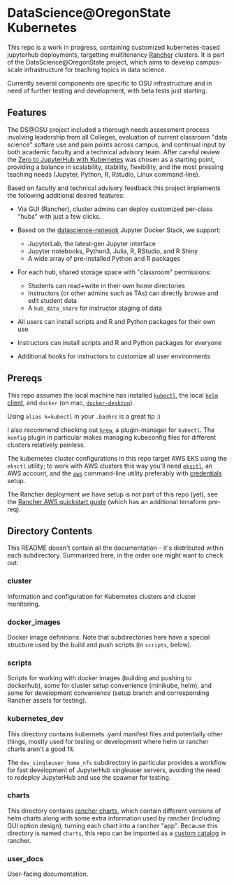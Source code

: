 # DataScience@OregonState Kubernetes 



This repo is a work in progress, containing customized kubernetes-based jupyterhub deployments, targetting multitenancy [Rancher](https://rancher.com/) clusters. It
is part of the DataScience@OregonState project, which aims to develop campus-scale infrastructure for teaching topics in data science. 

Currently several components are specific to OSU infrastructure and in need of further testing and development, with beta tests just starting. 

## Features 

The DS@OSU project included a thorough needs assessment process involving leadership from all Colleges, 
evaluation of current classroom "data science" softare use and pain points across campus,
and continual input by both academic faculty and a technical advisory team. After careful review 
the [Zero to JupyterHub with Kubernetes](https://zero-to-jupyterhub.readthedocs.io/en/latest/) was chosen as a starting point, providing a balance
in scalability, stability, flexibility, and the most pressing teaching needs (Jupyter, Python, R, Rstudio, Linux command-line). 

Based on faculty and technical advisory feedback this project implements the following additional desired features:

* Via GUI (Rancher), cluster admins can deploy customized per-class "hubs" with just a few clicks. 

* Based on the [datascience-noteook](https://jupyter-docker-stacks.readthedocs.io/en/latest/using/selecting.html#jupyter-datascience-notebook) Jupyter Docker Stack, we support:
  * JupyterLab, the latest-gen Jupyter interface
  * Jupyter notebooks, Python3, Julia, R, RStudio, and R Shiny
  * A wide array of pre-installed Python and R packages

* For each hub, shared storage space with "classroom" permissions:
  * Students can read+write in their own home directories
  * Instructors (or other admins such as TAs) can directly browse and edit student data
  * A `hub_data_share` for instructor staging of data 

* All users can install scripts and R and Python packages for their own use
* Instructors can install scripts and R and Python packages for everyone
* Additional hooks for instructors to customize all user environments

## Prereqs

This repo assumes the local machine has installed [`kubectl`](https://kubernetes.io/docs/tasks/tools/install-kubectl/), 
the local [`helm` client](https://helm.sh/docs/intro/install/), and `docker` (on mac, [`docker-desktop`](https://hub.docker.com/editions/community/docker-ce-desktop-mac)).

Using `alias k=kubectl` in your `.bashrc` is a great tip :) 

I also recommend checking out [`krew`](https://github.com/kubernetes-sigs/krew-index/blob/master/plugins.md), a plugin-manager for `kubectl`.
The `konfig` plugin in particular makes managing kubeconfig files for different clusters relatively painless.

The kubernetes cluster configurations in this repo target AWS EKS using the `eksctl` utility; to work with AWS clusters this way you'll need
[`eksctl`](https://eksctl.io/), an AWS account, and the [`aws`](https://docs.aws.amazon.com/cli/latest/userguide/cli-chap-welcome.html) command-line utility
preferably with [credentials](https://docs.aws.amazon.com/cli/latest/userguide/cli-configure-files.html) setup.

The Rancher deployment we have setup is not part of this repo (yet), see the [Rancher AWS quickstart guide](https://rancher.com/docs/rancher/v2.x/en/quick-start-guide/deployment/amazon-aws-qs/) (which has an additional terraform pre-req). 

## Directory Contents

This README doesn't contain all the documentation - it's distributed within each subdirectory. Summarized here, in the order one might want to check out:

### cluster

Information and configuration for Kubernetes clusters and cluster monitoring. 

### docker_images

Docker image definitions. Note that subdirectories here have a special structure used by the build and push scripts (in `scripts`, below).

<!-- 

```
docker_images/
  image-name/
    ops/
      build_options.txt
    image_name.txt
    Dockerfile
```

These directories and files are requied, but others may be added and used as desired. The `image_name.txt` just contains the name of the
image being built, as in `oneilsh/application-name` (there may be a way to do this with the Dockerfile itself, but it might require use of
docker-compose?). `Dockerfile` is the standard Dockerfile definition (see tips and good practices 
[here](https://docs.docker.com/develop/develop-images/dockerfile_best-practices/), not all of the existing Dockerfiles follow this advice yet). 

`build_options.txt` is a basic `key: value` file read by build scripts - currently supported entries are `build: true` (for false) to specify
whether that image should be ignored during build (to speed up build time a little build when building everything), and `push: true` (or false)
to specify whether the image should be ignored when pushing (to speed up push time). 

The build scripts automatically tag the built images with `latest` and an md5sum of the *contents of the application-name directory, except
for the the ops directory*. This allows work done in `ops` to not trigger rebuilds. 

-->

### scripts

Scripts for working with docker images (building and pushing to dockerhub), some for cluster setup convenience (minikube, helm), and
some for development convenience (setup branch and corresponding Rancher assets for testing). 

<!--
 
This directory contains build and push scripts, and a few others for managing things like `minikube` for local testing. (Warning: I've 
abandoned minikube for now, as I ran into some likely bugs with `docker-desktop` for mac that was preventing me from building images
inside the minikube VM, which is what I really wanted it for.)

#### `docker_build.sh` et al.

The `docker_build.sh` script takes as an argument a path to an `application-name` folder above to build. It computes the md5sum of that folders
contents (sans the `ops` folder and its contents), using the first 8 characters as the tag we're looking to build. If 
`ops/build_options.txt` does not specify `build: true`, *or* if an image
with that tag already exists (in whichever machine running docker is setup, usually this will be the local machine, but could be minikube or
something else; see minikube scripts below), then it skips the build and exits one (for flow-control use by other scripts). 
If not, the image is built an tagged (and exit 0).

The `docker_build_all.sh` script does what it says - it loops over the directories in `docker_images` and calls `docker_build.sh` on each.

#### `docker_push.sh` et al.

This script assumes that one is logged into a docker image repo such as DockerHub (with `docker login`). It runs similarly to 
`docker_build.sh`, taking a path to an application directory. 

Before pushing, it checks to see if `push: true` is set in `ops`, and it checks to see if the tag (determined again by the md5sum of the folder
contents sans `ops`) is already present in the image repo; if either are the case the push is skipped (and the script exits 1), if not the 
push is triggered (and the script exits 0). 

Note that the script calls `docker manifest` see if the tag is already present in the repo, which requires that `"experimental": "enabled"`
be set in `~/.docker/config.json` of the host running docker. 

#### `helm_setup.sh`

This is just a quick script that installs the server-side `helm` components into the current kubernetes cluster with `kubectl`, following
the security patch recommended at [zero-to-jupyterhub-](https://zero-to-jupyterhub.readthedocs.io/en/latest/setup-jupyterhub/setup-helm.html). 

#### `minikube_sourceme_start.sh` and `minikube_sourceme_stop.sh`

Minikube is an application that runs a single-node kubernetes cluster inside of a VM on the local machine, installation instructions 
[here](https://kubernetes.io/docs/tasks/tools/install-minikube/). 

Starting `minikube` is relatively easy with `minikube start`, but this script adds a few extra niceties:

* ensures that addons for ingress, default-storageclass, registry, and storage-provisioner are enabled
* creates the VM with a specified kubernetes version (1.15.5), since kubernetes 1.16 isn't backward compatabible and not all of the files and dependencies in this repo have been migrated to support it
* creates the VM with 4 cores and 4G RAM for more horsepower to build images
* grabs the minikube VM's IP and adds it to the local /etc/host as `kubernetes.local` - this should allow local testing of ingress without a loadbalancer, but does require `sudo` to edit /etc/hosts (note, you may need to add an entry `kubernetes.local  127.0.0.1` to start with, need to test)
* sets up docker to run the VM's docker so that builds and pushes happen within the VM
  * side note: why do this? kubernetes can be made to look for images locally rather than dockerhub or another remote repo if we specify `imagePullPolicy: Never` in the pod spec.
* Lastly, sets the date properly within the VM to fix a bug with image pushing.

-->

### kubernetes_dev

This directory contains kubernets .yaml manifest files and potentially other things, mostly used for testing or development where helm or rancher
charts aren't a good fit.

The `dev_singleuser_home_nfs` subdirectory in particular provides a workflow for fast development of JupyterHub singleuser servers, avoiding 
the need to redeploy JupyterHub and use the spawner for testing. 

### charts

This directory contains [rancher charts](https://rancher.com/docs/rancher/v2.x/en/catalog/custom/creating/), which contain different 
versions of helm charts along with some extra information used by rancher (including GUI option design), 
turning each chart into a rancher "app". Because this directory is named `charts`, this repo can be imported as a [custom catalog](https://rancher.com/docs/rancher/v2.x/en/catalog/custom/adding/) in
rancher. 

### user_docs

User-facing documentation. 
